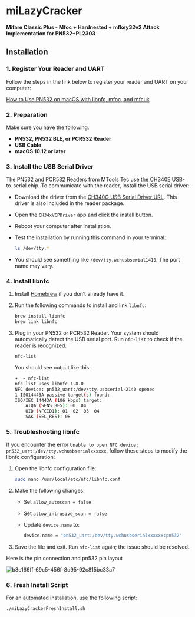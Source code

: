 # miLazyCracker  
**Mifare Classic Plus - Mfoc + Hardnested + mfkey32v2 Attack Implementation for PN532+PL2303**

## Installation

### 1. Register Your Reader and UART
Follow the steps in the link below to register your reader and UART on your computer:

[How to Use PN532 on macOS with libnfc, mfoc, and mfcuk](https://shop.mtoolstec.com/how-to-use-pn532-on-macos-with-libnfc-mfoc-and-mfcuk.html)

### 2. Preparation  
Make sure you have the following:

- **PN532, PN532 BLE, or PCR532 Reader**
- **USB Cable**
- **macOS 10.12 or later**


### 3. Install the USB Serial Driver  

The PN532 and PCR532 Readers from MTools Tec use the CH340E USB-to-serial chip. To communicate with the reader, install the USB serial driver:

- Download the driver from the [CH340G USB Serial Driver URL](https://www.wch.cn/download/CH341SER_MAC_ZIP.html). This driver is also included in the reader package.
- Open the `CH34xVCPDriver` app and click the install button.
- Reboot your computer after installation.
- Test the installation by running this command in your terminal:

    ```bash
    ls /dev/tty.*
    ```

- You should see something like `/dev/tty.wchusbserial1410`. The port name may vary.

### 4. Install libnfc

1. Install [Homebrew](https://brew.sh/) if you don’t already have it.
2. Run the following commands to install and link `libnfc`:

    ```bash
    brew install libnfc
    brew link libnfc
    ```

3. Plug in your PN532 or PCR532 Reader. Your system should automatically detect the USB serial port. Run `nfc-list` to check if the reader is recognized:

    ```bash
    nfc-list
    ```

    You should see output like this:

    ```bash
    ➜  ~ nfc-list
    nfc-list uses libnfc 1.8.0
    NFC device: pn532_uart:/dev/tty.usbserial-2140 opened
    1 ISO14443A passive target(s) found:
    ISO/IEC 14443A (106 kbps) target:
        ATQA (SENS_RES): 00  04
        UID (NFCID1): 01  02  03  04
        SAK (SEL_RES): 08
    ```

### 5. Troubleshooting libnfc

If you encounter the error `Unable to open NFC device: pn532_uart:/dev/tty.wchusbserialxxxxxx`, follow these steps to modify the libnfc configuration:

1. Open the libnfc configuration file:

    ```bash
    sudo nano /usr/local/etc/nfc/libnfc.conf
    ```

2. Make the following changes:

    - Set `allow_autoscan = false`
    - Set `allow_intrusive_scan = false`
    - Update `device.name` to:

      ```bash
      device.name = "pn532_uart:/dev/tty.wchusbserialxxxxxx:pn532"
      ```

3. Save the file and exit. Run `nfc-list` again; the issue should be resolved.
   
Here is the pin connection and pn532 pin layout

![b8c166ff-69c5-456f-8d95-92c815bc33a7](https://github.com/user-attachments/assets/09602d1f-15eb-4fe5-836e-74594300f251)

### 6. Fresh Install Script

For an automated installation, use the following script:

```bash
./miLazyCrackerFreshInstall.sh




